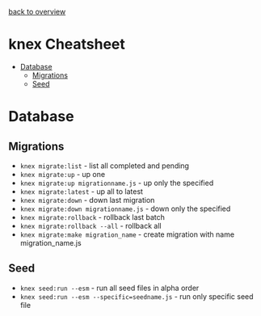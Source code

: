 [back to overview](/../..)

# knex Cheatsheet<!-- omit in toc -->

- [Database](#database)
  - [Migrations](#migrations)
  - [Seed](#seed)

# Database

## Migrations
- `knex migrate:list` - list all completed and pending
- `knex migrate:up` - up one
- `knex migrate:up migrationname.js` - up only the specified
- `knex migrate:latest` - up all to latest
- `knex migrate:down` - down last migration
- `knex migrate:down migrationname.js` - down only the specified
- `knex migrate:rollback` - rollback last batch
- `knex migrate:rollback --all` - rollback all
- `knex migrate:make migration_name` - create migration with name migration_name.js

## Seed
- `knex seed:run --esm` - run all seed files in alpha order
- `knex seed:run --esm --specific=seedname.js` - run only specific seed file

